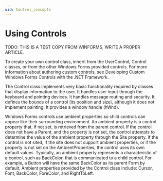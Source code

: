 ```yaml
---
uid: Control_concepts
---
```


# Using Controls

TODO: THIS IS A TEST COPY FROM WINFORMS, WRITE A PROPER ARTICLE.

To create your own control class, inherit from the UserControl, Control classes, or from the other Windows Forms provided controls. For more information about authoring custom controls, see Developing Custom Windows Forms Controls with the .NET Framework.

The Control class implements very basic functionality required by classes that display information to the user. It handles user input through the keyboard and pointing devices. It handles message routing and security. It defines the bounds of a control (its position and size), although it does not implement painting. It provides a window handle (hWnd).

Windows Forms controls use ambient properties so child controls can appear like their surrounding environment. An ambient property is a control property that, if not set, is retrieved from the parent control. If the control does not have a Parent, and the property is not set, the control attempts to determine the value of the ambient property through the Site property. If the control is not sited, if the site does not support ambient properties, or if the property is not set on the AmbientProperties, the control uses its own default values. Typically, an ambient property represents a characteristic of a control, such as BackColor, that is communicated to a child control. For example, a Button will have the same BackColor as its parent Form by default. Ambient properties provided by the Control class include: Cursor, Font, BackColor, ForeColor, and RightToLeft.
